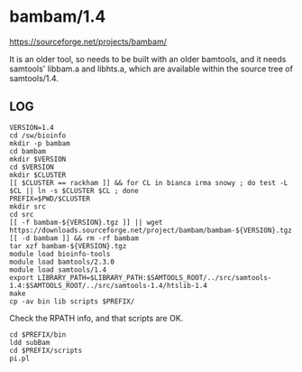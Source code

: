 bambam/1.4
==========

<https://sourceforge.net/projects/bambam/>

It is an older tool, so needs to be built with an older bamtools, and it needs
samtools' libbam.a and libhts.a, which are available within the source tree of
samtools/1.4.

LOG
---

    VERSION=1.4
    cd /sw/bioinfo
    mkdir -p bambam
    cd bambam
    mkdir $VERSION
    cd $VERSION
    mkdir $CLUSTER
    [[ $CLUSTER == rackham ]] && for CL in bianca irma snowy ; do test -L $CL || ln -s $CLUSTER $CL ; done
    PREFIX=$PWD/$CLUSTER
    mkdir src
    cd src
    [[ -f bambam-${VERSION}.tgz ]] || wget https://downloads.sourceforge.net/project/bambam/bambam-${VERSION}.tgz
    [[ -d bambam ]] && rm -rf bambam
    tar xzf bambam-${VERSION}.tgz
    module load bioinfo-tools
    module load bamtools/2.3.0
    module load samtools/1.4
    export LIBRARY_PATH=$LIBRARY_PATH:$SAMTOOLS_ROOT/../src/samtools-1.4:$SAMTOOLS_ROOT/../src/samtools-1.4/htslib-1.4
    make
    cp -av bin lib scripts $PREFIX/

Check the RPATH info, and that scripts are OK.

    cd $PREFIX/bin
    ldd subBam
    cd $PREFIX/scripts
    pi.pl

